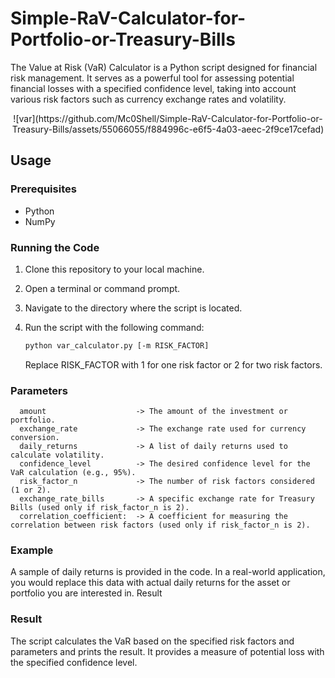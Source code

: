 # Simple-RaV-Calculator-for-Portfolio-or-Treasury-Bills
The Value at Risk (VaR) Calculator is a Python script designed for financial risk management. It serves as a powerful tool for assessing potential financial losses with a specified confidence level, taking into account various risk factors such as currency exchange rates and 
volatility.

<p align="center" width="200px">
![var](https://github.com/Mc0Shell/Simple-RaV-Calculator-for-Portfolio-or-Treasury-Bills/assets/55066055/f884996c-e6f5-4a03-aeec-2f9ce17cefad)
</p>

## Usage

### Prerequisites

- Python
- NumPy 

### Running the Code

1. Clone this repository to your local machine.

2. Open a terminal or command prompt.

3. Navigate to the directory where the script is located.

4. Run the script with the following command:

   ```bash
   python var_calculator.py [-m RISK_FACTOR]
   ```

    Replace RISK_FACTOR with 1 for one risk factor or 2 for two risk factors.

### Parameters

      amount                    -> The amount of the investment or portfolio.
      exchange_rate             -> The exchange rate used for currency conversion.
      daily_returns             -> A list of daily returns used to calculate volatility.
      confidence_level          -> The desired confidence level for the VaR calculation (e.g., 95%).
      risk_factor_n             -> The number of risk factors considered (1 or 2).
      exchange_rate_bills       -> A specific exchange rate for Treasury Bills (used only if risk_factor_n is 2).
      correlation_coefficient:  -> A coefficient for measuring the correlation between risk factors (used only if risk_factor_n is 2).

### Example

A sample of daily returns is provided in the code. In a real-world application, you would replace this data with actual daily returns for the asset or portfolio you are interested in.
Result

### Result
The script calculates the VaR based on the specified risk factors and parameters and prints the result. It provides a measure of potential loss with the specified confidence level.
